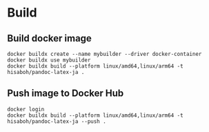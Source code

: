 # Build

## Build docker image
```
docker buildx create --name mybuilder --driver docker-container
docker buildx use mybuilder
docker buildx build --platform linux/amd64,linux/arm64 -t hisaboh/pandoc-latex-ja .
```

## Push image to Docker Hub
```
docker login
docker buildx build --platform linux/amd64,linux/arm64 -t hisaboh/pandoc-latex-ja --push .
```
